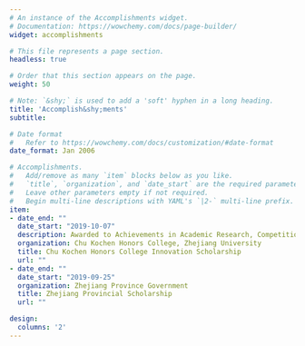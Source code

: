 ```yaml
---
# An instance of the Accomplishments widget.
# Documentation: https://wowchemy.com/docs/page-builder/
widget: accomplishments

# This file represents a page section.
headless: true

# Order that this section appears on the page.
weight: 50

# Note: `&shy;` is used to add a 'soft' hyphen in a long heading.
title: 'Accomplish&shy;ments'
subtitle:

# Date format
#   Refer to https://wowchemy.com/docs/customization/#date-format
date_format: Jan 2006

# Accomplishments.
#   Add/remove as many `item` blocks below as you like.
#   `title`, `organization`, and `date_start` are the required parameters.
#   Leave other parameters empty if not required.
#   Begin multi-line descriptions with YAML's `|2-` multi-line prefix.
item:
- date_end: ""
  date_start: "2019-10-07"
  description: Awarded to Achievements in Academic Research, Competitions and Innovation.
  organization: Chu Kochen Honors College, Zhejiang University
  title: Chu Kochen Honors College Innovation Scholarship
  url: ""
- date_end: ""
  date_start: "2019-09-25"
  organization: Zhejiang Province Government
  title: Zhejiang Provincial Scholarship
  url: ""

design:
  columns: '2' 
---
```

